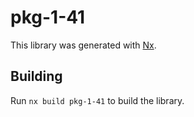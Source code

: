 # pkg-1-41

This library was generated with [Nx](https://nx.dev).

## Building

Run `nx build pkg-1-41` to build the library.
